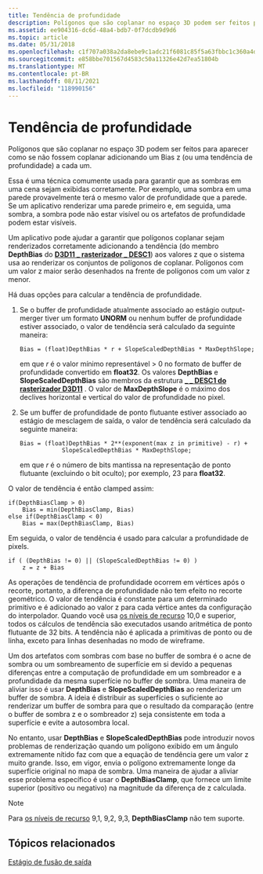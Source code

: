 ```yaml
---
title: Tendência de profundidade
description: Polígonos que são coplanar no espaço 3D podem ser feitos para aparecer como se não fossem coplanar adicionando um Bias z (ou uma tendência de profundidade) a cada um.
ms.assetid: ee904316-dc6d-48a4-bdb7-0f7dcdb9d9d6
ms.topic: article
ms.date: 05/31/2018
ms.openlocfilehash: c1f707a038a2da8ebe9c1adc21f6081c85f5a63fbbc1c360a4dfbbf5765d845d
ms.sourcegitcommit: e858bbe701567d4583c50a11326e42d7ea51804b
ms.translationtype: MT
ms.contentlocale: pt-BR
ms.lasthandoff: 08/11/2021
ms.locfileid: "118990156"
---
```

# <a name="depth-bias"></a>Tendência de profundidade

Polígonos que são coplanar no espaço 3D podem ser feitos para aparecer como se não fossem coplanar adicionando um Bias z (ou uma tendência de profundidade) a cada um.

Essa é uma técnica comumente usada para garantir que as sombras em uma cena sejam exibidas corretamente. Por exemplo, uma sombra em uma parede provavelmente terá o mesmo valor de profundidade que a parede. Se um aplicativo renderizar uma parede primeiro e, em seguida, uma sombra, a sombra pode não estar visível ou os artefatos de profundidade podem estar visíveis.


Um aplicativo pode ajudar a garantir que polígonos coplanar sejam renderizados corretamente adicionando a tendência (do membro **DepthBias** do [**D3D11 \_ rasterizador \_ DESC1**](/windows/desktop/api/D3D11_1/ns-d3d11_1-cd3d11_rasterizer_desc1)) aos valores z que o sistema usa ao renderizar os conjuntos de polígonos de coplanar. Polígonos com um valor z maior serão desenhados na frente de polígonos com um valor z menor.

Há duas opções para calcular a tendência de profundidade.

1.  Se o buffer de profundidade atualmente associado ao estágio output-merger tiver um formato **UNORM** ou nenhum buffer de profundidade estiver associado, o valor de tendência será calculado da seguinte maneira:
    ```
    Bias = (float)DepthBias * r + SlopeScaledDepthBias * MaxDepthSlope;
    ```

    

    em que *r* é o valor mínimo representável > 0 no formato de buffer de profundidade convertido em **float32**. Os valores **DepthBias** e **SlopeScaledDepthBias** são membros da estrutura [**\_ \_ DESC1 do rasterizador D3D11**](/windows/desktop/api/D3D11_1/ns-d3d11_1-cd3d11_rasterizer_desc1) . O valor de **MaxDepthSlope** é o máximo dos declives horizontal e vertical do valor de profundidade no pixel.
2.  Se um buffer de profundidade de ponto flutuante estiver associado ao estágio de mesclagem de saída, o valor de tendência será calculado da seguinte maneira:
    ```
    Bias = (float)DepthBias * 2**(exponent(max z in primitive) - r) +
                SlopeScaledDepthBias * MaxDepthSlope;
    ```

    

    em que *r* é o número de bits mantissa na representação de ponto flutuante (excluindo o bit oculto); por exemplo, 23 para **float32**.

O valor de tendência é então clamped assim:


```
if(DepthBiasClamp > 0)
    Bias = min(DepthBiasClamp, Bias)
else if(DepthBiasClamp < 0)
    Bias = max(DepthBiasClamp, Bias)
```



Em seguida, o valor de tendência é usado para calcular a profundidade de pixels.


```
if ( (DepthBias != 0) || (SlopeScaledDepthBias != 0) )
    z = z + Bias
```



As operações de tendência de profundidade ocorrem em vértices após o recorte, portanto, a diferença de profundidade não tem efeito no recorte geométrico. O valor de tendência é constante para um determinado primitivo e é adicionado ao valor z para cada vértice antes da configuração do interpolador. Quando você usa [os níveis de recurso](overviews-direct3d-11-devices-downlevel-intro.md) 10,0 e superior, todos os cálculos de tendência são executados usando aritmética de ponto flutuante de 32 bits. A tendência não é aplicada a primitivas de ponto ou de linha, exceto para linhas desenhadas no modo de wireframe.

Um dos artefatos com sombras com base no buffer de sombra é o acne de sombra ou um sombreamento de superfície em si devido a pequenas diferenças entre a computação de profundidade em um sombreador e a profundidade da mesma superfície no buffer de sombra. Uma maneira de aliviar isso é usar **DepthBias** e **SlopeScaledDepthBias** ao renderizar um buffer de sombra. A ideia é distribuir as superfícies o suficiente ao renderizar um buffer de sombra para que o resultado da comparação (entre o buffer de sombra z e o sombreador z) seja consistente em toda a superfície e evite a autosombra local.

No entanto, usar **DepthBias** e **SlopeScaledDepthBias** pode introduzir novos problemas de renderização quando um polígono exibido em um ângulo extremamente nítido faz com que a equação de tendência gere um valor z muito grande. Isso, em vigor, envia o polígono extremamente longe da superfície original no mapa de sombra. Uma maneira de ajudar a aliviar esse problema específico é usar o **DepthBiasClamp**, que fornece um limite superior (positivo ou negativo) na magnitude da diferença de z calculada.

> [!Note]  
> Para [os níveis de recurso](overviews-direct3d-11-devices-downlevel-intro.md) 9,1, 9,2, 9,3, **DepthBiasClamp** não tem suporte.

 

## <a name="related-topics"></a>Tópicos relacionados

<dl> <dt>

[Estágio de fusão de saída](d3d10-graphics-programming-guide-output-merger-stage.md)
</dt> </dl>

 

 




